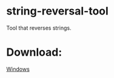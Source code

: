# string-reversal-tool
Tool that reverses strings.

# Download:
[Windows](https://sourceforge.net/projects/string-reversal-tool/files/latest/download)

